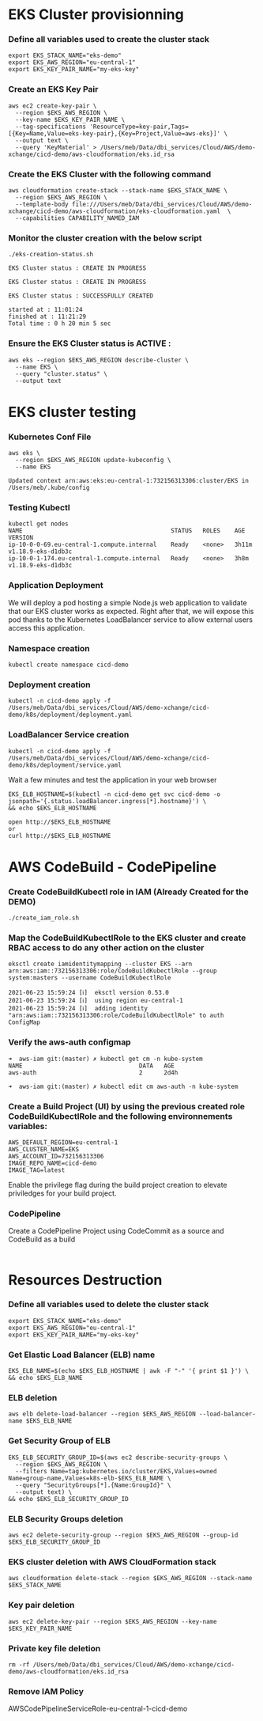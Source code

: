 # EKS Cluster provisionning

### Define all variables used to create the cluster stack

```shell
export EKS_STACK_NAME="eks-demo"
export EKS_AWS_REGION="eu-central-1"
export EKS_KEY_PAIR_NAME="my-eks-key"
```

### Create an EKS Key Pair

```shell
aws ec2 create-key-pair \
  --region $EKS_AWS_REGION \
  --key-name $EKS_KEY_PAIR_NAME \
  --tag-specifications 'ResourceType=key-pair,Tags=[{Key=Name,Value=eks-key-pair},{Key=Project,Value=aws-eks}]' \
  --output text \
  --query 'KeyMaterial' > /Users/meb/Data/dbi_services/Cloud/AWS/demo-xchange/cicd-demo/aws-cloudformation/eks.id_rsa
```

### Create the EKS Cluster with the following command

```shell
aws cloudformation create-stack --stack-name $EKS_STACK_NAME \
  --region $EKS_AWS_REGION \
  --template-body file:///Users/meb/Data/dbi_services/Cloud/AWS/demo-xchange/cicd-demo/aws-cloudformation/eks-cloudformation.yaml  \
  --capabilities CAPABILITY_NAMED_IAM
```

### Monitor the cluster creation with the below script

```shell
./eks-creation-status.sh

EKS Cluster status : CREATE IN PROGRESS

EKS Cluster status : CREATE IN PROGRESS

EKS Cluster status : SUCCESSFULLY CREATED

started at : 11:01:24
finished at : 11:21:29
Total time : 0 h 20 min 5 sec
```

### Ensure the EKS Cluster status is ACTIVE :

```shell
aws eks --region $EKS_AWS_REGION describe-cluster \
  --name EKS \
  --query "cluster.status" \
  --output text
```

# EKS cluster testing

### Kubernetes Conf File

```shell
aws eks \
  --region $EKS_AWS_REGION update-kubeconfig \
  --name EKS

Updated context arn:aws:eks:eu-central-1:732156313306:cluster/EKS in /Users/meb/.kube/config
```

### Testing Kubectl

```shell 
kubectl get nodes  
NAME                                          STATUS   ROLES    AGE     VERSION
ip-10-0-0-69.eu-central-1.compute.internal    Ready    <none>   3h11m   v1.18.9-eks-d1db3c
ip-10-0-1-174.eu-central-1.compute.internal   Ready    <none>   3h8m    v1.18.9-eks-d1db3c
```

### Application Deployment

We will deploy a pod hosting a simple Node.js web application to validate that our EKS cluster works as expected. Right after that, we will expose this pod thanks to the Kubernetes LoadBalancer service to allow external users access this application.


### Namespace creation

```shell
kubectl create namespace cicd-demo
```

### Deployment creation

```shell
kubectl -n cicd-demo apply -f /Users/meb/Data/dbi_services/Cloud/AWS/demo-xchange/cicd-demo/k8s/deployment/deployment.yaml
```

### LoadBalancer Service creation

```shell
kubectl -n cicd-demo apply -f /Users/meb/Data/dbi_services/Cloud/AWS/demo-xchange/cicd-demo/k8s/deployment/service.yaml
```

Wait a few minutes and test the application in your web browser

```shell
EKS_ELB_HOSTNAME=$(kubectl -n cicd-demo get svc cicd-demo -o jsonpath='{.status.loadBalancer.ingress[*].hostname}') \
&& echo $EKS_ELB_HOSTNAME
```

```shell 
open http://$EKS_ELB_HOSTNAME 
or
curl http://$EKS_ELB_HOSTNAME 
```

# AWS CodeBuild - CodePipeline

### Create CodeBuildKubectl role in IAM (Already Created for the DEMO)
```shell 
./create_iam_role.sh
```

### Map the CodeBuildKubectlRole to the EKS cluster and create RBAC access to do any other action on the cluster
```shell
eksctl create iamidentitymapping --cluster EKS --arn arn:aws:iam::732156313306:role/CodeBuildKubectlRole --group system:masters --username CodeBuildKubectlRole

2021-06-23 15:59:24 [ℹ]  eksctl version 0.53.0
2021-06-23 15:59:24 [ℹ]  using region eu-central-1
2021-06-23 15:59:24 [ℹ]  adding identity "arn:aws:iam::732156313306:role/CodeBuildKubectlRole" to auth ConfigMap
```

### Verify the aws-auth configmap 
```shell
➜  aws-iam git:(master) ✗ kubectl get cm -n kube-system
NAME                                 DATA   AGE
aws-auth                             2      2d4h

➜  aws-iam git:(master) ✗ kubectl edit cm aws-auth -n kube-system
```


### Create a Build Project (UI) by using the previous created role CodeBuildKubectlRole and the following environnements variables: 

```shell
AWS_DEFAULT_REGION=eu-central-1
AWS_CLUSTER_NAME=EKS
AWS_ACCOUNT_ID=732156313306
IMAGE_REPO_NAME=cicd-demo
IMAGE_TAG=latest
```
Enable the privilege flag during the build project creation to elevate priviledges for your build project.<br/>


### CodePipeline
Create a CodePipeline Project using CodeCommit as a source and CodeBuild as a build<br/><br/>

# Resources Destruction

### Define all variables used to delete the cluster stack

```shell
export EKS_STACK_NAME="eks-demo"
export EKS_AWS_REGION="eu-central-1"
export EKS_KEY_PAIR_NAME="my-eks-key"
```

### Get Elastic Load Balancer (ELB) name

```shell
EKS_ELB_NAME=$(echo $EKS_ELB_HOSTNAME | awk -F "-" '{ print $1 }') \
&& echo $EKS_ELB_NAME
```

### ELB deletion

```shell
aws elb delete-load-balancer --region $EKS_AWS_REGION --load-balancer-name $EKS_ELB_NAME
```

### Get Security Group of ELB

```shell
EKS_ELB_SECURITY_GROUP_ID=$(aws ec2 describe-security-groups \
  --region $EKS_AWS_REGION \
  --filters Name=tag:kubernetes.io/cluster/EKS,Values=owned Name=group-name,Values=k8s-elb-$EKS_ELB_NAME \
  --query "SecurityGroups[*].{Name:GroupId}" \
  --output text) \
&& echo $EKS_ELB_SECURITY_GROUP_ID
```

### ELB Security Groups deletion

```shell
aws ec2 delete-security-group --region $EKS_AWS_REGION --group-id $EKS_ELB_SECURITY_GROUP_ID
```

### EKS cluster deletion with AWS CloudFormation stack

```shell
aws cloudformation delete-stack --region $EKS_AWS_REGION --stack-name $EKS_STACK_NAME
```

### Key pair deletion

```shell
aws ec2 delete-key-pair --region $EKS_AWS_REGION --key-name $EKS_KEY_PAIR_NAME
```

### Private key file deletion

```shell
rm -rf /Users/meb/Data/dbi_services/Cloud/AWS/demo-xchange/cicd-demo/aws-cloudformation/eks.id_rsa
```

### Remove IAM Policy

AWSCodePipelineServiceRole-eu-central-1-cicd-demo